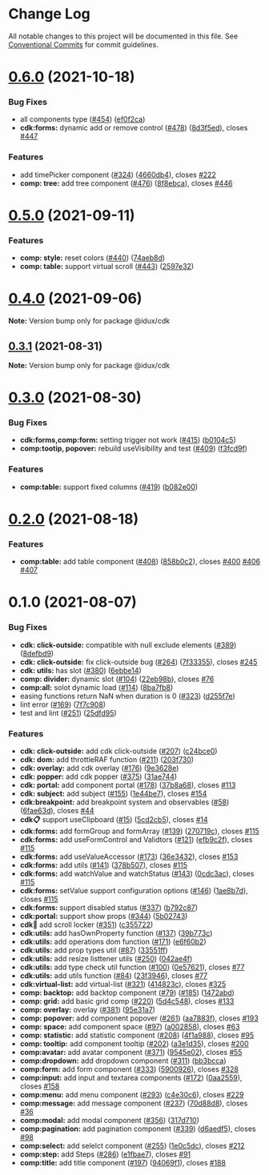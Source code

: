 # Change Log

All notable changes to this project will be documented in this file.
See [Conventional Commits](https://conventionalcommits.org) for commit guidelines.

# [0.6.0](https://github.com/IDuxFE/idux/compare/v0.5.0...v0.6.0) (2021-10-18)


### Bug Fixes

* all components type ([#454](https://github.com/IDuxFE/idux/issues/454)) ([ef0f2ca](https://github.com/IDuxFE/idux/commit/ef0f2ca80a96bd576ff63dff444c767d8bb9b73e))
* **cdk:forms:** dynamic add or remove control ([#478](https://github.com/IDuxFE/idux/issues/478)) ([8d3f5ed](https://github.com/IDuxFE/idux/commit/8d3f5edc363a10b78fecfe6d829000139a9cddb1)), closes [#447](https://github.com/IDuxFE/idux/issues/447)


### Features

* add timePicker component ([#324](https://github.com/IDuxFE/idux/issues/324)) ([4660db4](https://github.com/IDuxFE/idux/commit/4660db43482dfe86361c05c511d6cfbb22feb950)), closes [#222](https://github.com/IDuxFE/idux/issues/222)
* **comp: tree:** add tree component ([#476](https://github.com/IDuxFE/idux/issues/476)) ([8f8ebca](https://github.com/IDuxFE/idux/commit/8f8ebca26af86495c4be4246ab5aa1166f0930db)), closes [#446](https://github.com/IDuxFE/idux/issues/446)





# [0.5.0](https://github.com/IDuxFE/idux/compare/v0.4.0...v0.5.0) (2021-09-11)


### Features

* **comp: style:** reset colors ([#440](https://github.com/IDuxFE/idux/issues/440)) ([74aeb8d](https://github.com/IDuxFE/idux/commit/74aeb8d6510c8d13d37488803f8d444ff8fc0dbb))
* **comp: table:** support virtual scroll ([#443](https://github.com/IDuxFE/idux/issues/443)) ([2597e32](https://github.com/IDuxFE/idux/commit/2597e323bfa0a3e33051afac097eeac884c175a8))





# [0.4.0](https://github.com/IDuxFE/idux/compare/v0.3.1...v0.4.0) (2021-09-06)

**Note:** Version bump only for package @idux/cdk





## [0.3.1](https://github.com/IDuxFE/idux/compare/v0.3.0...v0.3.1) (2021-08-31)

**Note:** Version bump only for package @idux/cdk





# [0.3.0](https://github.com/IDuxFE/idux/compare/v0.2.0...v0.3.0) (2021-08-30)


### Bug Fixes

* **cdk:forms,comp:form:** setting trigger not work ([#415](https://github.com/IDuxFE/idux/issues/415)) ([b0104c5](https://github.com/IDuxFE/idux/commit/b0104c5f95a11525c0b41d57d0c80166469167ea))
* **comp:tootip, popover:** rebuild useVisibility and test ([#409](https://github.com/IDuxFE/idux/issues/409)) ([f3fcd9f](https://github.com/IDuxFE/idux/commit/f3fcd9f927269af5bf0f3a0709b4ca2efb7f27c2))


### Features

* **comp:table:** support fixed columns ([#419](https://github.com/IDuxFE/idux/issues/419)) ([b082e00](https://github.com/IDuxFE/idux/commit/b082e00cf3a367f0c8a15364814346c73b835a7f))





# [0.2.0](https://github.com/IDuxFE/idux/compare/v0.1.0...v0.2.0) (2021-08-18)


### Features

* **comp:table:** add table component ([#408](https://github.com/IDuxFE/idux/issues/408)) ([858b0c2](https://github.com/IDuxFE/idux/commit/858b0c27daa5b8c9c1e8dca61333599e07ec8e88)), closes [#400](https://github.com/IDuxFE/idux/issues/400) [#406](https://github.com/IDuxFE/idux/issues/406) [#407](https://github.com/IDuxFE/idux/issues/407)





# 0.1.0 (2021-08-07)


### Bug Fixes

* **cdk: click-outside:** compatible with null exclude elements ([#389](https://github.com/IduxFE/idux/issues/389)) ([8defbd9](https://github.com/IduxFE/idux/commit/8defbd9314a8377d83845676c20acb969fdb4a7c))
* **cdk: click-outside:** fix click-outside bug ([#264](https://github.com/IduxFE/idux/issues/264)) ([7f33355](https://github.com/IduxFE/idux/commit/7f33355e57928b18c1a5d71330b57661c61b318f)), closes [#245](https://github.com/IduxFE/idux/issues/245)
* **cdk: utils:** has slot ([#380](https://github.com/IduxFE/idux/issues/380)) ([6ebbe14](https://github.com/IduxFE/idux/commit/6ebbe14237e0a4b2a1ce53483c1871aebe957a32))
* **comp: divider:** dynamic slot ([#104](https://github.com/IduxFE/idux/issues/104)) ([22eb98b](https://github.com/IduxFE/idux/commit/22eb98be6b68eef625351630d3a325f0e4f5549a)), closes [#76](https://github.com/IduxFE/idux/issues/76)
* **comp:all:** solot dynamic load ([#114](https://github.com/IduxFE/idux/issues/114)) ([8ba7fb8](https://github.com/IduxFE/idux/commit/8ba7fb8ae3ca7f64716047f12fae8d97668971b9))
* easing functions return NaN when duration is 0 ([#323](https://github.com/IduxFE/idux/issues/323)) ([d255f7e](https://github.com/IduxFE/idux/commit/d255f7ed5a80dddf6a8b3dc0a7b4700db548ef45))
* lint error ([#169](https://github.com/IduxFE/idux/issues/169)) ([7f7c908](https://github.com/IduxFE/idux/commit/7f7c908f3c5f4db8b5664d9c0b7f3b05f86043e5))
* test and lint ([#251](https://github.com/IduxFE/idux/issues/251)) ([25dfd95](https://github.com/IduxFE/idux/commit/25dfd9581e2a649b1dab2ac243a9a4e44235ee1c))


### Features

* **cdk: click-outside:** add cdk click-outside ([#207](https://github.com/IduxFE/idux/issues/207)) ([c24bce0](https://github.com/IduxFE/idux/commit/c24bce0ffc4c54adf0192489263a1e3f536a51ad))
* **cdk: dom:** add throttleRAF function ([#211](https://github.com/IduxFE/idux/issues/211)) ([203f730](https://github.com/IduxFE/idux/commit/203f730caf027fc3ef48365edd76fcccb71bcda2))
* **cdk: overlay:** add cdk overlay ([#176](https://github.com/IduxFE/idux/issues/176)) ([9e3628e](https://github.com/IduxFE/idux/commit/9e3628e00af378da21115e1161cfbdbda81c7fef))
* **cdk: popper:** add cdk popper ([#375](https://github.com/IduxFE/idux/issues/375)) ([31ae744](https://github.com/IduxFE/idux/commit/31ae744cc5b289fea626e06f5a8c2f9f90a34fb2))
* **cdk: portal:** add component portal ([#178](https://github.com/IduxFE/idux/issues/178)) ([37b8a68](https://github.com/IduxFE/idux/commit/37b8a68ed92e1568c8d965d938f0152c85c85ffc)), closes [#113](https://github.com/IduxFE/idux/issues/113)
* **cdk: subject:** add subject ([#155](https://github.com/IduxFE/idux/issues/155)) ([1e44be7](https://github.com/IduxFE/idux/commit/1e44be7a9a71ef7f6c467731b7b4880cb2cd895b)), closes [#154](https://github.com/IduxFE/idux/issues/154)
* **cdk:breakpoint:** add breakpoint system and observables ([#58](https://github.com/IduxFE/idux/issues/58)) ([6fae63d](https://github.com/IduxFE/idux/commit/6fae63d86efe7364450ef6adc213a34059f6cc09)), closes [#44](https://github.com/IduxFE/idux/issues/44)
* **cdk:clipboard:** support useClipboard ([#15](https://github.com/IduxFE/idux/issues/15)) ([5cd2cb5](https://github.com/IduxFE/idux/commit/5cd2cb55c4116389149a0155493ac71b13a10b90)), closes [#14](https://github.com/IduxFE/idux/issues/14)
* **cdk:forms:** add formGroup and formArray ([#139](https://github.com/IduxFE/idux/issues/139)) ([270719c](https://github.com/IduxFE/idux/commit/270719c8ee02bd1b0c89e6efa6fccc256810aa92)), closes [#115](https://github.com/IduxFE/idux/issues/115)
* **cdk:forms:** add useFormControl and Validtors ([#121](https://github.com/IduxFE/idux/issues/121)) ([efb9c2f](https://github.com/IduxFE/idux/commit/efb9c2fa5ae107c21572c80cc85d082ec8a7359e)), closes [#115](https://github.com/IduxFE/idux/issues/115)
* **cdk:forms:** add useValueAccessor ([#173](https://github.com/IduxFE/idux/issues/173)) ([36e3432](https://github.com/IduxFE/idux/commit/36e3432ad4e7a68377343879e9409c0113daab5e)), closes [#153](https://github.com/IduxFE/idux/issues/153)
* **cdk:forms:** add utils ([#141](https://github.com/IduxFE/idux/issues/141)) ([378b507](https://github.com/IduxFE/idux/commit/378b5071119f11b08a623d588bf0595a67dd90c5)), closes [#115](https://github.com/IduxFE/idux/issues/115)
* **cdk:forms:** add watchValue and watchStatus ([#143](https://github.com/IduxFE/idux/issues/143)) ([0cdc3ac](https://github.com/IduxFE/idux/commit/0cdc3ac4070801a5e9e7ee9985b33ac8ff362077)), closes [#115](https://github.com/IduxFE/idux/issues/115)
* **cdk:forms:** setValue support configuration options ([#146](https://github.com/IduxFE/idux/issues/146)) ([1ae8b7d](https://github.com/IduxFE/idux/commit/1ae8b7d31c6b3587fba1b3f0ae834dc88d4fa500)), closes [#115](https://github.com/IduxFE/idux/issues/115)
* **cdk:forms:** support disabled status ([#337](https://github.com/IduxFE/idux/issues/337)) ([b792c87](https://github.com/IduxFE/idux/commit/b792c8774262f49681940d26bb2f59d36e78ee80))
* **cdk:portal:** support show props ([#344](https://github.com/IduxFE/idux/issues/344)) ([5b02743](https://github.com/IduxFE/idux/commit/5b02743064fbdb72a697b0958d9efc89735220ef))
* **cdk:scroll:** add scroll locker ([#351](https://github.com/IduxFE/idux/issues/351)) ([c355722](https://github.com/IduxFE/idux/commit/c355722a5930f6c95199c0611e131d9e9d74e5b6))
* **cdk:utils:** add hasOwnProperty function ([#137](https://github.com/IduxFE/idux/issues/137)) ([39b773c](https://github.com/IduxFE/idux/commit/39b773cba37cdffa64c9e22b6b318a2674e06415))
* **cdk:utils:** add operations dom function ([#171](https://github.com/IduxFE/idux/issues/171)) ([e6f60b2](https://github.com/IduxFE/idux/commit/e6f60b250de811d998266b2b5006933aa97481af))
* **cdk:utils:** add prop types util ([#87](https://github.com/IduxFE/idux/issues/87)) ([33551ff](https://github.com/IduxFE/idux/commit/33551ff09736b59e92c4e1e41d151bc37226ac80))
* **cdk:utils:** add resize listtener utils ([#250](https://github.com/IduxFE/idux/issues/250)) ([042ae4f](https://github.com/IduxFE/idux/commit/042ae4f1f95aaab9fabc311aaa4c968a4595bcd4))
* **cdk:utils:** add type check util function ([#100](https://github.com/IduxFE/idux/issues/100)) ([0e57621](https://github.com/IduxFE/idux/commit/0e576210eab706752af15b2947b1331117fc375a)), closes [#77](https://github.com/IduxFE/idux/issues/77)
* **cdk:utils:** add utils function ([#84](https://github.com/IduxFE/idux/issues/84)) ([23f3946](https://github.com/IduxFE/idux/commit/23f3946a4f92c2b2100dfb407e36011f85d1eb8a)), closes [#77](https://github.com/IduxFE/idux/issues/77)
* **cdk:virtual-list:** add virtual-list ([#321](https://github.com/IduxFE/idux/issues/321)) ([414823c](https://github.com/IduxFE/idux/commit/414823c798cead755abb5c10c57f13858f7c4d6a)), closes [#325](https://github.com/IduxFE/idux/issues/325)
* **comp: backtop:** add backtop component ([#79](https://github.com/IduxFE/idux/issues/79)) ([#185](https://github.com/IduxFE/idux/issues/185)) ([1472abd](https://github.com/IduxFE/idux/commit/1472abdb9210dcdfe40b3e5d2eb87c4e432e8315))
* **comp: grid:** add basic grid comp ([#220](https://github.com/IduxFE/idux/issues/220)) ([5d4c548](https://github.com/IduxFE/idux/commit/5d4c54837fb9750deb57ca9581b531dfb7136907)), closes [#133](https://github.com/IduxFE/idux/issues/133)
* **comp: overlay:** overlay ([#381](https://github.com/IduxFE/idux/issues/381)) ([95e31a7](https://github.com/IduxFE/idux/commit/95e31a7af0d6e62d84180c58d36417562d4ba80a))
* **comp: popover:** add component popover ([#261](https://github.com/IduxFE/idux/issues/261)) ([aa7883f](https://github.com/IduxFE/idux/commit/aa7883fa65597d0674cc112f9dfb4583fec7b31d)), closes [#193](https://github.com/IduxFE/idux/issues/193)
* **comp: space:** add component space ([#97](https://github.com/IduxFE/idux/issues/97)) ([a002858](https://github.com/IduxFE/idux/commit/a002858bced71636a730b940c501df6a083c186e)), closes [#63](https://github.com/IduxFE/idux/issues/63)
* **comp: statistic:** add statistic component ([#208](https://github.com/IduxFE/idux/issues/208)) ([4f1a988](https://github.com/IduxFE/idux/commit/4f1a988d16c4b324e8b81cf5c46a69290d2c4c35)), closes [#95](https://github.com/IduxFE/idux/issues/95)
* **comp: tooltip:** add component tooltip ([#202](https://github.com/IduxFE/idux/issues/202)) ([a3e1d35](https://github.com/IduxFE/idux/commit/a3e1d35cb47799b9eca3fe2053839a1c4f86a095)), closes [#200](https://github.com/IduxFE/idux/issues/200)
* **comp:avatar:** add avatar component ([#371](https://github.com/IduxFE/idux/issues/371)) ([9545e02](https://github.com/IduxFE/idux/commit/9545e0233e5c9979ea403c89295a0a9abf60c38c)), closes [#55](https://github.com/IduxFE/idux/issues/55)
* **comp:dropdown:** add dropdown component ([#311](https://github.com/IduxFE/idux/issues/311)) ([bb3bcca](https://github.com/IduxFE/idux/commit/bb3bccaeed90bec3c5e819940127a3836b63bc5f))
* **comp:form:** add form component ([#333](https://github.com/IduxFE/idux/issues/333)) ([5900926](https://github.com/IduxFE/idux/commit/5900926eef60afc808dd2663cf336b8a349f1fa8)), closes [#328](https://github.com/IduxFE/idux/issues/328)
* **comp:input:** add input and textarea components ([#172](https://github.com/IduxFE/idux/issues/172)) ([0aa2559](https://github.com/IduxFE/idux/commit/0aa255971c505a5ec8ea74db254fbc29857dc3c3)), closes [#158](https://github.com/IduxFE/idux/issues/158)
* **comp:menu:** add menu component ([#293](https://github.com/IduxFE/idux/issues/293)) ([c4e30c6](https://github.com/IduxFE/idux/commit/c4e30c6f81906cf212e1a161c45043932686f4ce)), closes [#229](https://github.com/IduxFE/idux/issues/229)
* **comp:message:** add message component ([#237](https://github.com/IduxFE/idux/issues/237)) ([70d88d8](https://github.com/IduxFE/idux/commit/70d88d849721b5383584dd341ab3ebfc661ae20c)), closes [#36](https://github.com/IduxFE/idux/issues/36)
* **comp:modal:** add modal component ([#356](https://github.com/IduxFE/idux/issues/356)) ([317d710](https://github.com/IduxFE/idux/commit/317d710552f4b6a7b1b74c14eef706385fe29f15))
* **comp:pagination:** add pagination component ([#339](https://github.com/IduxFE/idux/issues/339)) ([d6aedf5](https://github.com/IduxFE/idux/commit/d6aedf53d89c4bed5ab3ac99895a1674c66f8326)), closes [#98](https://github.com/IduxFE/idux/issues/98)
* **comp:select:** add selelct component ([#255](https://github.com/IduxFE/idux/issues/255)) ([1e0c5dc](https://github.com/IduxFE/idux/commit/1e0c5dc8bff1d4d465622c0de40c6ab9980451aa)), closes [#212](https://github.com/IduxFE/idux/issues/212)
* **comp:step:** add Steps ([#286](https://github.com/IduxFE/idux/issues/286)) ([e1fbae7](https://github.com/IduxFE/idux/commit/e1fbae76321fac1be12fc6adb211380a9332ad06)), closes [#91](https://github.com/IduxFE/idux/issues/91)
* **comp:title:** add title component ([#197](https://github.com/IduxFE/idux/issues/197)) ([94069f1](https://github.com/IduxFE/idux/commit/94069f15345959ee723766d97fe4cf7368d4175b)), closes [#188](https://github.com/IduxFE/idux/issues/188)
